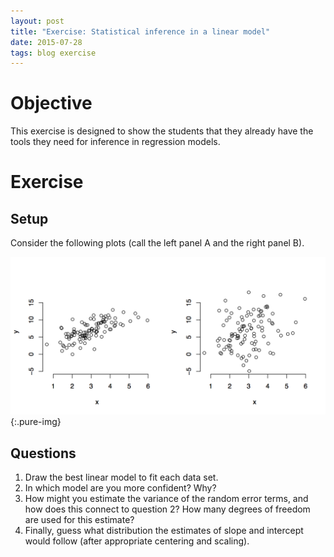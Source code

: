 ```yaml
---
layout: post
title: "Exercise: Statistical inference in a linear model"
date: 2015-07-28
tags: blog exercise
---
```


# Objective
This exercise is designed to show the students that they already have the tools they need for inference in regression models.

# Exercise

## Setup

Consider the following plots (call the left panel A and the right panel B).

![Scatter plots of two data sets with the same X variable observations](/images/2015/7/28/scatter.png){:.pure-img}

## Questions

1. Draw the best linear model to fit each data set.
2. In which model are you more confident? Why?
3. How might you estimate the variance of the random error terms, and how does this connect to question 2? How many degrees of freedom are used for this estimate?
4. Finally, guess what distribution the estimates of slope and intercept would follow (after appropriate centering and scaling).